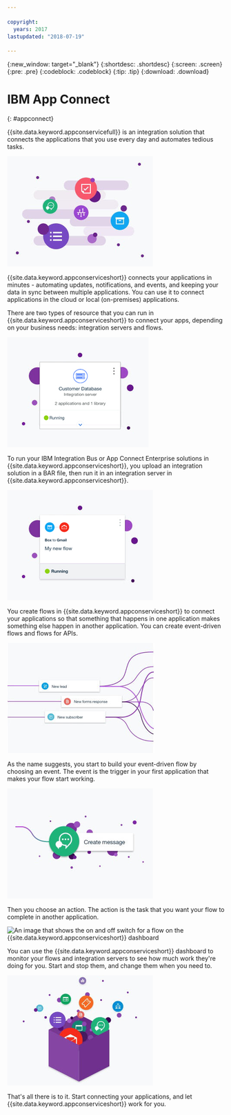 ```yaml
---

copyright:
  years: 2017
lastupdated: "2018-07-19"

---
```


{:new_window: target="_blank"}
{:shortdesc: .shortdesc}
{:screen: .screen}
{:pre: .pre}
{:codeblock: .codeblock}
{:tip: .tip} 
{:download: .download}


# IBM App Connect
{: #appconnect}

{{site.data.keyword.appconservicefull}} is an integration solution that connects the applications that you use every day and automates tedious tasks.

![An image that represents different types of application](images/WelcomeResized.jpg)

{{site.data.keyword.appconserviceshort}} connects your applications in minutes - automating updates, notifications, and events, and keeping your data in sync between multiple applications. You can use it to connect applications in the cloud or local (on-premises) applications.  

There are two types of resource that you can run in {{site.data.keyword.appconserviceshort}} to connect your apps, depending on your business needs: integration servers and flows.

![An image that shows an integration server tile from the {{site.data.keyword.appconserviceshort}} dashboard](images/IntegrationServerCarousel.jpg)

To run your IBM Integration Bus or App Connect Enterprise solutions in {{site.data.keyword.appconserviceshort}}, you upload an integration solution in a BAR file, then run it in an integration server in {{site.data.keyword.appconserviceshort}}.

![An image that shows a flow tile from the {{site.data.keyword.appconserviceshort}} dashboard](images/FlowsResizedNew.jpg)

You create flows  in {{site.data.keyword.appconserviceshort}} to connect your applications so that something that happens in one application makes something else happen in another application. You can create event-driven flows and flows for APIs.

![An image that represents a trigger in {{site.data.keyword.appconserviceshort}}](images/TriggerResized.jpg)

As the name suggests, you start to build your event-driven flow by choosing an event. The event is the trigger in your first application that makes your flow start working.

![An image that represents an action in {{site.data.keyword.appconserviceshort}}](images/ActionResized.jpg)

Then you choose an action. The action is the task that you want your flow to complete in another application. 

![An image that shows the on and off switch for a flow on the {{site.data.keyword.appconserviceshort}} dashboard](stay_up_to_date_resized.png)

You can use the {{site.data.keyword.appconserviceshort}} dashboard to monitor your flows and integration servers to see how much work they're doing for you. Start and stop them, and change them when you need to.

![An image that represents different applications](images/SimpleResized.jpg)

That's all there is to it. Start connecting your applications, and let {{site.data.keyword.appconserviceshort}} work for you.

